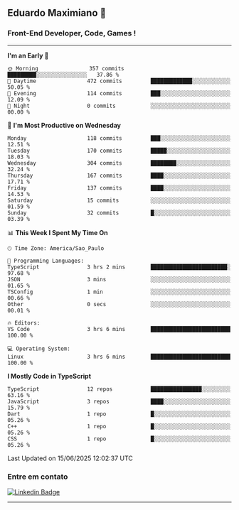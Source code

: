 ## Eduardo Maximiano 👋

### Front-End Developer, Code, Games !

---

<!--START_SECTION:waka-->
**I'm an Early 🐤** 

```text
🌞 Morning                357 commits         █████████░░░░░░░░░░░░░░░░   37.86 % 
🌆 Daytime                472 commits         █████████████░░░░░░░░░░░░   50.05 % 
🌃 Evening                114 commits         ███░░░░░░░░░░░░░░░░░░░░░░   12.09 % 
🌙 Night                  0 commits           ░░░░░░░░░░░░░░░░░░░░░░░░░   00.00 % 
```
📅 **I'm Most Productive on Wednesday** 

```text
Monday                   118 commits         ███░░░░░░░░░░░░░░░░░░░░░░   12.51 % 
Tuesday                  170 commits         █████░░░░░░░░░░░░░░░░░░░░   18.03 % 
Wednesday                304 commits         ████████░░░░░░░░░░░░░░░░░   32.24 % 
Thursday                 167 commits         ████░░░░░░░░░░░░░░░░░░░░░   17.71 % 
Friday                   137 commits         ████░░░░░░░░░░░░░░░░░░░░░   14.53 % 
Saturday                 15 commits          ░░░░░░░░░░░░░░░░░░░░░░░░░   01.59 % 
Sunday                   32 commits          █░░░░░░░░░░░░░░░░░░░░░░░░   03.39 % 
```


📊 **This Week I Spent My Time On** 

```text
🕑︎ Time Zone: America/Sao_Paulo

💬 Programming Languages: 
TypeScript               3 hrs 2 mins        ████████████████████████░   97.68 % 
JSON                     3 mins              ░░░░░░░░░░░░░░░░░░░░░░░░░   01.65 % 
TSConfig                 1 min               ░░░░░░░░░░░░░░░░░░░░░░░░░   00.66 % 
Other                    0 secs              ░░░░░░░░░░░░░░░░░░░░░░░░░   00.01 % 

🔥 Editors: 
VS Code                  3 hrs 6 mins        █████████████████████████   100.00 % 

💻 Operating System: 
Linux                    3 hrs 6 mins        █████████████████████████   100.00 % 
```

**I Mostly Code in TypeScript** 

```text
TypeScript               12 repos            ████████████████░░░░░░░░░   63.16 % 
JavaScript               3 repos             ████░░░░░░░░░░░░░░░░░░░░░   15.79 % 
Dart                     1 repo              █░░░░░░░░░░░░░░░░░░░░░░░░   05.26 % 
C++                      1 repo              █░░░░░░░░░░░░░░░░░░░░░░░░   05.26 % 
CSS                      1 repo              █░░░░░░░░░░░░░░░░░░░░░░░░   05.26 % 
```




 Last Updated on 15/06/2025 12:02:37 UTC
<!--END_SECTION:waka-->

### Entre em contato

[![Linkedin Badge](https://img.shields.io/badge/-Eduardo_Maximiano-0077B5?style=flat-square&logo=Linkedin&logoColor=white&link=https://www.linkedin.com/in/maximiano-eduardo)](https://www.linkedin.com/in/maximiano-eduardo)

---
